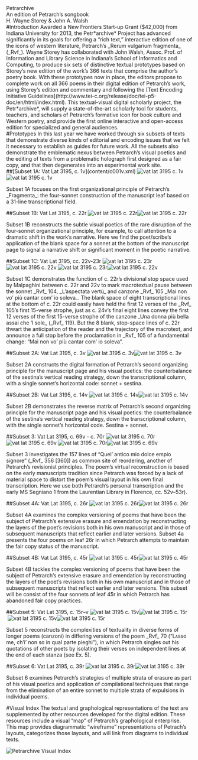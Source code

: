<div id="banner">
<div id="bannertitle">Petr<span class="archive">archive</span></div>
<div id="bannersubtitle">An edition of Petrarch’s songbook</div>
<div id="credits">H. Wayne Storey &amp; John A. Walsh</div>
</div>
<div>
<section>
#Introduction
Awarded a New Frontiers Start-up Grant ($42,000) from Indiana University for 2013, the Petr*archive* Project has advanced significantly in its goals for offering a “rich text,” interactive edition of one of the icons of western literature, Petrarch’s _Rerum vulgarium fragmenta_ (_Rvf_). Wayne Storey has collaborated with John Walsh, Assoc. Prof. of Information and Library Science in Indiana’s School of Informatics and Computing, to produce six sets of distinctive textual prototypes based on Storey’s new edition of the work’s 366 texts that comprise the author’s poetry book. With these prototypes now in place, the editors propose to complete work on all 366 poems in their digital edition of Petrarch’s work, using Storey’s edition and commentary and following the [Text Encoding Initiative Guidelines](http://www.tei-c.org/release/doc/tei-p5-doc/en/html/index.html). This textual-visual digital scholarly project, the Petr*archive*, will supply a state-of-the-art scholarly tool for students, teachers, and scholars of Petrarch’s formative icon for book culture and Western poetry, and provide the first online interactive and open-access edition for specialized and general audiences. 
</section>
<section>
#Prototypes
In this last year we have worked through six subsets of texts that demonstrate diverse kinds of editorial and encoding issues that we felt it necessary to establish as guides for future work. All the subsets also demonstrate the emblematic nexus between Petrarch’s visual poetics and the editing of texts from a problematic holograph first designed as a fair copy, and that then degenerates into an experimental work site. 

<div class="subset">
##[Subset 1A: Vat Lat 3195, c. 1v](content/c001v.xml)
<img class="subsetvis" src="images/visindex/c001v.svg" alt="vat lat 3195 c. 1v"/><img class="subsetfacs" src="images/vat-lat3195-f/vat-lat3195-f-001v.jpg" alt="vat lat 3195 c. 1v"/><p>Subset 1A focuses on the first organizational principle of Petrarch’s _Fragmenta_: the four-sonnet construction of the manuscript leaf based on a 31-line transcriptional field.</p>
</div>

<div class="subset">
##Subset 1B: Vat Lat 3195, c. 22r 
<img class="subsetvis" src="images/visindex/c022r.svg" alt="vat lat 3195 c. 22r"/><img class="subsetfacs" src="images/vat-lat3195-f/vat-lat3195-f-022r.jpg" alt="vat lat 3195 c. 22r"/><p>Subset 1B reconstructs the subtle visual poetics of the rare disruption of the four-sonnet organizational principle, for example, to call attention to a dramatic shift in the work’s narrative. Here we find the poet/scribe’s application of the blank space for a sonnet at the bottom of the manuscript page to signal a narrative shift or significant moment in the poetic narrative.
</p>
</div>

<div class="subset">
##Subset 1C: Vat Lat 3195, cc. 22v-23r
<img class="subsetvis" src="images/visindex/c023r.svg" alt="vat lat 3195 c. 23r"/><img class="subsetvis" src="images/visindex/c022v.svg" alt="vat lat 3195 c. 22v"/><img style="margin-left:4px" class="subsetfacs" src="images/vat-lat3195-f/vat-lat3195-f-023r.jpg" alt="vat lat 3195 c. 23r"/><img class="subsetfacs" src="images/vat-lat3195-f/vat-lat3195-f-022v.jpg" alt="vat lat 3195 c. 22v"/><p>Subset 1C demonstrates the function of c. 22r’s divisional stop space used by Malpaghini between c. 22r and 22v to mark macrotextual pause between the sonnet _Rvf_ 104, _L’aspectata vertù_ and canzone _Rvf_ 105 _Mai non vo’ più cantar com’ io soleva_. The blank space of eight transcriptional lines at the bottom of c. 22r could easily have held the first 12 verses of the _Rvf_ 105’s first 15-verse strophe, just as c. 24v’s final eight lines convey the first 12 verses of the first 15-verse strophe of the canzone _Una donna più bella assai che ’l sole_ (_Rvf_ 119). But the 8 blank, stop-space lines of c. 22r thwart the anticipation of the reader and the trajectory of the macrotext, and announce a full stop before the proclamation in _Rvf_ 105 of a fundamental change: “Mai non vo’ più cantar com’ io soleva”.</p>
</div>

<div class="subset">
##Subset 2A: Vat Lat 3195, c. 3v
<img class="subsetvis" src="images/visindex/c003v.svg" alt="vat lat 3195 c. 3v"/><img class="subsetvis" src="images/vat-lat3195-f/vat-lat3195-f-003v.jpg" alt="vat lat 3195 c. 3v"/><p>Subset 2A constructs the digital formation of Petrarch’s second organizing principle for the manuscript page and his visual poetics: the counterbalance of the sestina’s vertical reading strategy, down the transcriptional column, with a single sonnet’s horizontal code: sonnet + sestina.</p>
</div>

<div class="subset">
##Subset 2B: Vat Lat 3195, c. 14v
<img class="subsetvis" src="images/visindex/c014v.svg" alt="vat lat 3195 c. 14v"/><img class="subsetvis" src="images/vat-lat3195-f/vat-lat3195-f-014v.jpg" alt="vat lat 3195 c. 14v"/><p>Subset 2B demonstrates the reverse matrix of Petrarch’s second organizing principle for the manuscript page and his visual poetics: the counterbalance of the sestina’s vertical reading strategy, down the transcriptional column, with the single sonnet’s horizontal code. Sestina + sonnet.</p>
</div>

<div class="subset">
##Subset 3: Vat Lat 3195, c. 69v - c. 70r
<img class="subsetvis" src="images/visindex/c070r.svg" alt="vat lat 3195 c. 70r"/><img class="subsetvis" src="images/visindex/c069v.svg" alt="vat lat 3195 c. 69v"/><img style="margin-left:4px" class="subsetfacs" src="images/vat-lat3195-f/vat-lat3195-f-070r.jpg" alt="vat lat 3195 c. 70r"/><img class="subsetfacs" src="images/vat-lat3195-f/vat-lat3195-f-069v.jpg" alt="vat lat 3195 c. 69v"/><p>Subset 3 investigates the 157 lines of “Quel’ antico mio dolce empio signore” (_Rvf_ 356 [360]) as common site of reordering, another of Petrarch’s revisionist principles. The poem’s virtual reconstruction is based on the early manuscripts tradition since Petrarch was forced by a lack of material space to distort the poem’s visual layout in his own final transcription. Here we use both Petrarch’s personal transcription and the early MS Segniano 1 from the Laurentian Library in Florence, cc. 52v–53r). </p>
</div>

<div class="subset">
##Subset 4A: Vat Lat 3195, c. 26r
<img class="subsetvis" src="images/visindex/c026r.svg" alt="vat lat 3195 c. 26r"/><img class="subsetvis" src="images/vat-lat3195-f/vat-lat3195-f-026r.jpg" alt="vat lat 3195 c. 26r"/><p>Subset 4A examines the complex versioning of poems that have been the subject of Petrarch’s extensive erasure and emendation by reconstructing the layers of the poet’s revisions both in his own manuscript and in those of subsequent manuscripts that reflect earlier and later versions. Subset 4a presents the four poems on leaf 26r in which Petrarch attempts to maintain the fair copy status of the manuscript. </p>
</div>

<div class="subset">
##Subset 4B: Vat Lat 3195, c. 45r
<img class="subsetvis" src="images/visindex/c045r.svg" alt="vat lat 3195 c. 45r"/><img class="subsetvis" src="images/vat-lat3195-f/vat-lat3195-f-045r.jpg" alt="vat lat 3195 c. 45r"/><p>Subset 4B tackles the complex versioning of poems that have been the subject of Petrarch’s extensive erasure and emendation by reconstructing the layers of the poet’s revisions both in his own manuscript and in those of subsequent manuscripts that reflect earlier and later versions. This subset will be consist of the four sonnets of leaf 45r in which Petrarch has abandoned fair copy practices. </p>
</div>

<div class="subset">
##Subset 5: Vat Lat 3195, c. 15r–v
<img class="subsetvis" src="images/visindex/c015v.svg" alt="vat lat 3195 c. 15v"/><img class="subsetvis" src="images/visindex/c015r.svg" alt="vat lat 3195 c. 15r"/><img style="margin-left:4px" class="subsetfacs" src="images/vat-lat3195-f/vat-lat3195-f-015v.jpg" alt="vat lat 3195 c. 15v"/><img class="subsetfacs" src="images/vat-lat3195-f/vat-lat3195-f-015r.jpg" alt="vat lat 3195 c. 15r"/><p>Subset 5 reconstructs the complexities of textuality in diverse forms of longer poems (canzoni) in differing versions of the poem _Rvf_ 70 (“L<span style="font-variant:small-caps;">a</span>sso me, ch’i’ non so in qual parte pieghi”), in which Petrarch singles out his quotations of other poets by isolating their verses on independent lines at the end of each stanza (see Ex. 5). </p>
</div>

<div class="subset">
##Subset 6: Vat Lat 3195, c. 39r
<img class="subsetvis" src="images/visindex/c039r.svg" alt="vat lat 3195 c. 39r"/><img class="subsetvis" src="images/vat-lat3195-f/vat-lat3195-f-039r.jpg" alt="vat lat 3195 c. 39r"/><p>Subset 6 examines Petrarch’s strategies of multiple strata of erasure as part of his visual poetics and application of compilational techniques that range from the elimination of an entire sonnet to multiple strata of expulsions in individual poems.</p>
</div>
</section>
<section>
#Visual Index
The textual and graphological representations of the text are supplemented by other resources developed for the digital edition. These resources include a visual “map” of Petrarch’s graphological enterprise. This map provides diagrammatic “wireframe” representations of Petrach’s layouts, categorizes those layouts, and will link from diagrams to individual texts. 

[visindex]: images/Petrarchive__Visual_Index_to_Vat__lat__3195.jpg

![Petrarchive Visual Index][visindex]

</section>
</div>


